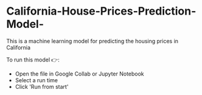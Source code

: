 # California-House-Prices-Prediction-Model-
This is a machine learning model for predicting the housing prices in California

To run this model 👉:

- Open the file in Google Collab or Jupyter Notebook
- Select a run time
- Click 'Run from start'
